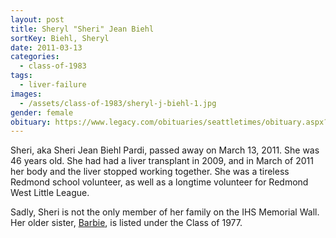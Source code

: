 ```yaml
---
layout: post
title: Sheryl "Sheri" Jean Biehl
sortKey: Biehl, Sheryl
date: 2011-03-13
categories:
  - class-of-1983
tags:
  - liver-failure
images:
  - /assets/class-of-1983/sheryl-j-biehl-1.jpg
gender: female
obituary: https://www.legacy.com/obituaries/seattletimes/obituary.aspx?n=sheri-pardi&pid=149382897
---
```


Sheri, aka Sheri Jean Biehl Pardi, passed away on March 13, 2011. She was 46 years old. She had had a liver transplant in 2009, and in March of 2011 her body and the liver stopped working together. She was a tireless Redmond school volunteer, as well as a longtime volunteer for Redmond West Little League.

Sadly, Sheri is not the only member of her family on the IHS Memorial Wall. Her older sister, [Barbie](https://ihsmemorial.org/class-of-1977/barbara-biehl/), is listed under the Class of 1977.
